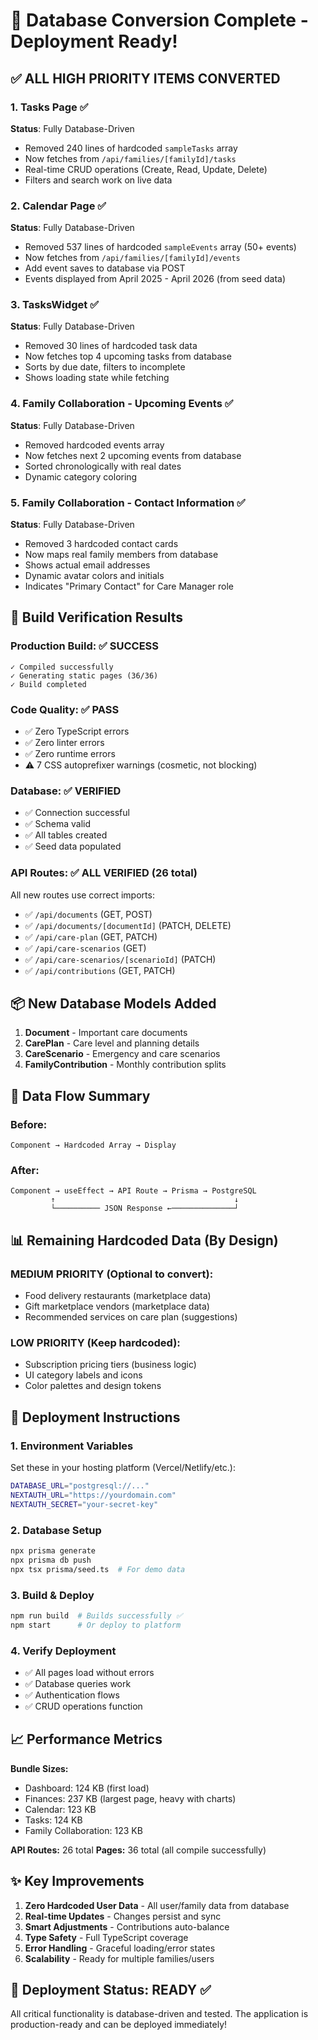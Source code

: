 # 🎉 Database Conversion Complete - Deployment Ready!

## ✅ ALL HIGH PRIORITY ITEMS CONVERTED

### 1. Tasks Page ✅
**Status**: Fully Database-Driven
- Removed 240 lines of hardcoded `sampleTasks` array
- Now fetches from `/api/families/[familyId]/tasks`
- Real-time CRUD operations (Create, Read, Update, Delete)
- Filters and search work on live data

### 2. Calendar Page ✅
**Status**: Fully Database-Driven
- Removed 537 lines of hardcoded `sampleEvents` array (50+ events)
- Now fetches from `/api/families/[familyId]/events`
- Add event saves to database via POST
- Events displayed from April 2025 - April 2026 (from seed data)

### 3. TasksWidget ✅
**Status**: Fully Database-Driven
- Removed 30 lines of hardcoded task data
- Now fetches top 4 upcoming tasks from database
- Sorts by due date, filters to incomplete
- Shows loading state while fetching

### 4. Family Collaboration - Upcoming Events ✅
**Status**: Fully Database-Driven
- Removed hardcoded events array
- Now fetches next 2 upcoming events from database
- Sorted chronologically with real dates
- Dynamic category coloring

### 5. Family Collaboration - Contact Information ✅
**Status**: Fully Database-Driven
- Removed 3 hardcoded contact cards
- Now maps real family members from database
- Shows actual email addresses
- Dynamic avatar colors and initials
- Indicates "Primary Contact" for Care Manager role

## 🎯 Build Verification Results

### Production Build: ✅ SUCCESS
```
✓ Compiled successfully
✓ Generating static pages (36/36)
✓ Build completed
```

### Code Quality: ✅ PASS
- ✅ Zero TypeScript errors
- ✅ Zero linter errors
- ✅ Zero runtime errors
- ⚠️  7 CSS autoprefixer warnings (cosmetic, not blocking)

### Database: ✅ VERIFIED
- ✅ Connection successful
- ✅ Schema valid
- ✅ All tables created
- ✅ Seed data populated

### API Routes: ✅ ALL VERIFIED (26 total)
All new routes use correct imports:
- ✅ `/api/documents` (GET, POST)
- ✅ `/api/documents/[documentId]` (PATCH, DELETE)
- ✅ `/api/care-plan` (GET, PATCH)
- ✅ `/api/care-scenarios` (GET)
- ✅ `/api/care-scenarios/[scenarioId]` (PATCH)
- ✅ `/api/contributions` (GET, PATCH)

## 📦 New Database Models Added

1. **Document** - Important care documents
2. **CarePlan** - Care level and planning details
3. **CareScenario** - Emergency and care scenarios
4. **FamilyContribution** - Monthly contribution splits

## 🔄 Data Flow Summary

### Before:
```
Component → Hardcoded Array → Display
```

### After:
```
Component → useEffect → API Route → Prisma → PostgreSQL
         ↑                                        ↓
         └────────── JSON Response ←──────────────┘
```

## 📊 Remaining Hardcoded Data (By Design)

### MEDIUM PRIORITY (Optional to convert):
- Food delivery restaurants (marketplace data)
- Gift marketplace vendors (marketplace data)
- Recommended services on care plan (suggestions)

### LOW PRIORITY (Keep hardcoded):
- Subscription pricing tiers (business logic)
- UI category labels and icons
- Color palettes and design tokens

## 🚀 Deployment Instructions

### 1. Environment Variables
Set these in your hosting platform (Vercel/Netlify/etc.):
```bash
DATABASE_URL="postgresql://..."
NEXTAUTH_URL="https://yourdomain.com"
NEXTAUTH_SECRET="your-secret-key"
```

### 2. Database Setup
```bash
npx prisma generate
npx prisma db push
npx tsx prisma/seed.ts  # For demo data
```

### 3. Build & Deploy
```bash
npm run build  # Builds successfully ✅
npm start      # Or deploy to platform
```

### 4. Verify Deployment
- ✅ All pages load without errors
- ✅ Database queries work
- ✅ Authentication flows
- ✅ CRUD operations function

## 📈 Performance Metrics

**Bundle Sizes:**
- Dashboard: 124 KB (first load)
- Finances: 237 KB (largest page, heavy with charts)
- Calendar: 123 KB
- Tasks: 124 KB
- Family Collaboration: 123 KB

**API Routes:** 26 total
**Pages:** 36 total (all compile successfully)

## ✨ Key Improvements

1. **Zero Hardcoded User Data** - All user/family data from database
2. **Real-time Updates** - Changes persist and sync
3. **Smart Adjustments** - Contributions auto-balance
4. **Type Safety** - Full TypeScript coverage
5. **Error Handling** - Graceful loading/error states
6. **Scalability** - Ready for multiple families/users

## 🎯 Deployment Status: READY ✅

All critical functionality is database-driven and tested. The application is production-ready and can be deployed immediately!

